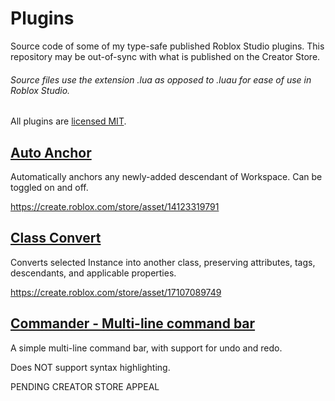 # Plugins
Source code of some of my type-safe published Roblox Studio plugins.
This repository may be out-of-sync with what is published on the Creator Store.

###### Source files use the extension .lua as opposed to .luau for ease of use in Roblox Studio.

All plugins are [licensed MIT](./LICENSE).

## [Auto Anchor](./AutoAnchor.lua)
Automatically anchors any newly-added descendant of Workspace. Can be toggled on and off.

https://create.roblox.com/store/asset/14123319791

## [Class Convert](./ClassConvert.lua)
Converts selected Instance into another class, preserving attributes, tags, descendants, and applicable properties.

https://create.roblox.com/store/asset/17107089749

## [Commander - Multi-line command bar](./Commander.lua)
A simple multi-line command bar, with support for undo and redo.

Does NOT support syntax highlighting.

PENDING CREATOR STORE APPEAL